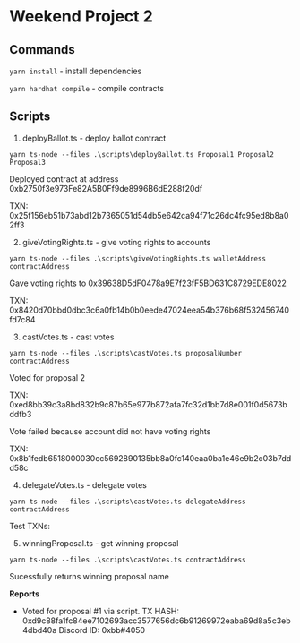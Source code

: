 # Weekend Project 2


## Commands

`yarn install` - install dependencies

`yarn hardhat compile` - compile contracts


## Scripts

1. deployBallot.ts - deploy ballot contract
```
yarn ts-node --files .\scripts\deployBallot.ts Proposal1 Proposal2 Proposal3
```
Deployed contract at address 0xb2750f3e973Fe82A5B0Ff9de8996B6dE288f20df 

TXN: 0x25f156eb51b73abd12b7365051d54db5e642ca94f71c26dc4fc95ed8b8a02ff3

2. giveVotingRights.ts - give voting rights to accounts
```
yarn ts-node --files .\scripts\giveVotingRights.ts walletAddress contractAddress
```
Gave voting rights to 0x39638D5dF0478a9E7f23fF5BD631C8729EDE8022

TXN: 0x8420d70bbd0dbc3c6a0fb14b0b0eede47024eea54b376b68f532456740fd7c84

3. castVotes.ts - cast votes
```
yarn ts-node --files .\scripts\castVotes.ts proposalNumber contractAddress
```
Voted for proposal 2

TXN: 0xed8bb39c3a8bd832b9c87b65e977b872afa7fc32d1bb7d8e001f0d5673bddfb3

Vote failed because account did not have voting rights

TXN: 0x8b1fedb6518000030cc5692890135bb8a0fc140eaa0ba1e46e9b2c03b7ddd58c


4. delegateVotes.ts - delegate votes
```
yarn ts-node --files .\scripts\castVotes.ts delegateAddress contractAddress
```
Test TXNs:


5. winningProposal.ts - get winning proposal
```
yarn ts-node --files .\scripts\castVotes.ts contractAddress
```
Sucessfully returns winning proposal name

**Reports**

- Voted for proposal #1 via script.
  TX HASH: 0xd9c88fa1fc84ee7102693acc3577656dc6b91269972eaba69d8a5c3eb4dbd40a
  Discord ID: 0xbb#4050 
  


